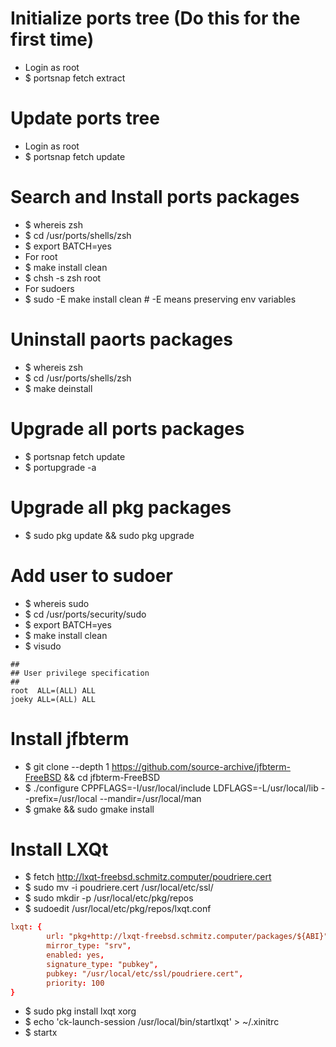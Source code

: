 Initialize ports tree (Do this for the first time)
=====
* Login as root
* $ portsnap fetch extract

Update ports tree
=====
* Login as root
* $ portsnap fetch update

Search and Install ports packages
=====
* $ whereis zsh
* $ cd /usr/ports/shells/zsh
* $ export BATCH=yes
* For root
* $ make install clean
* $ chsh -s zsh root
* For sudoers
* $ sudo -E make install clean # -E means preserving env variables

Uninstall paorts packages
=====
* $ whereis zsh
* $ cd /usr/ports/shells/zsh
* $ make deinstall

Upgrade all ports packages
=====
* $ portsnap fetch update
* $ portupgrade -a

Upgrade all pkg packages
=====
* $ sudo pkg update && sudo pkg upgrade

Add user to sudoer
=====
* $ whereis sudo
* $ cd /usr/ports/security/sudo
* $ export BATCH=yes
* $ make install clean
* $ visudo
```sudoers
##
## User privilege specification
##
root  ALL=(ALL) ALL
joeky ALL=(ALL) ALL
```

Install jfbterm
=====
* $ git clone --depth 1 https://github.com/source-archive/jfbterm-FreeBSD && cd jfbterm-FreeBSD
* $ ./configure CPPFLAGS=-I/usr/local/include LDFLAGS=-L/usr/local/lib --prefix=/usr/local --mandir=/usr/local/man
* $ gmake && sudo gmake install

Install LXQt
=====
* $ fetch http://lxqt-freebsd.schmitz.computer/poudriere.cert
* $ sudo mv -i poudriere.cert /usr/local/etc/ssl/
* $ sudo mkdir -p /usr/local/etc/pkg/repos
* $ sudoedit /usr/local/etc/pkg/repos/lxqt.conf
```conf
lxqt: {
        url: "pkg+http://lxqt-freebsd.schmitz.computer/packages/${ABI}",
        mirror_type: "srv",
        enabled: yes,
        signature_type: "pubkey",
        pubkey: "/usr/local/etc/ssl/poudriere.cert",
        priority: 100
}
```
* $ sudo pkg install lxqt xorg
* $ echo 'ck-launch-session /usr/local/bin/startlxqt' > ~/.xinitrc
* $ startx
